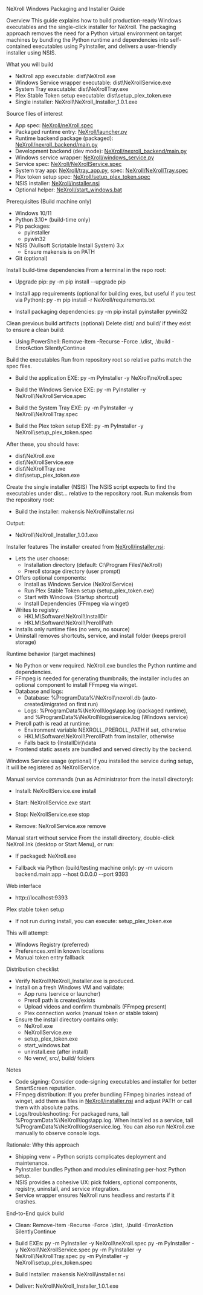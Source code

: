 NeXroll Windows Packaging and Installer Guide

Overview
This guide explains how to build production-ready Windows executables and the single-click installer for NeXroll. The packaging approach removes the need for a Python virtual environment on target machines by bundling the Python runtime and dependencies into self-contained executables using PyInstaller, and delivers a user-friendly installer using NSIS.

What you will build
- NeXroll app executable: dist\NeXroll.exe
- Windows Service wrapper executable: dist\NeXrollService.exe
- System Tray executable: dist\NeXrollTray.exe
- Plex Stable Token setup executable: dist\setup_plex_token.exe
- Single installer: NeXroll\NeXroll_Installer_1.0.1.exe

Source files of interest
- App spec: [NeXroll/neXroll.spec](NeXroll/neXroll.spec)
- Packaged runtime entry: [NeXroll/launcher.py](NeXroll/launcher.py)
- Runtime backend package (packaged): [NeXroll/nexroll_backend/main.py](NeXroll/nexroll_backend/main.py)
- Development backend (dev mode): [NeXroll/nexroll_backend/main.py](NeXroll/nexroll_backend/main.py)
- Windows service wrapper: [NeXroll/windows_service.py](NeXroll/windows_service.py)
- Service spec: [NeXroll/NeXrollService.spec](NeXroll/NeXrollService.spec)
- System tray app: [NeXroll/tray_app.py](NeXroll/tray_app.py), spec: [NeXroll/NeXrollTray.spec](NeXroll/NeXrollTray.spec)
- Plex token setup spec: [NeXroll/setup_plex_token.spec](NeXroll/setup_plex_token.spec)
- NSIS installer: [NeXroll/installer.nsi](NeXroll/installer.nsi)
- Optional helper: [NeXroll/start_windows.bat](NeXroll/start_windows.bat)

Prerequisites (Build machine only)
- Windows 10/11
- Python 3.10+ (build-time only)
- Pip packages:
  - pyinstaller
  - pywin32
- NSIS (Nullsoft Scriptable Install System) 3.x
  - Ensure makensis is on PATH
- Git (optional)

Install build-time dependencies
From a terminal in the repo root:

- Upgrade pip:
  py -m pip install --upgrade pip

- Install app requirements (optional for building exes, but useful if you test via Python):
  py -m pip install -r NeXroll/requirements.txt

- Install packaging dependencies:
  py -m pip install pyinstaller pywin32

Clean previous build artifacts (optional)
Delete dist/ and build/ if they exist to ensure a clean build:

- Using PowerShell:
  Remove-Item -Recurse -Force .\dist, .\build -ErrorAction SilentlyContinue

Build the executables
Run from repository root so relative paths match the spec files.

- Build the application EXE:
  py -m PyInstaller -y NeXroll\neXroll.spec

- Build the Windows Service EXE:
  py -m PyInstaller -y NeXroll\NeXrollService.spec

- Build the System Tray EXE:
  py -m PyInstaller -y NeXroll\NeXrollTray.spec

- Build the Plex token setup EXE:
  py -m PyInstaller -y NeXroll\setup_plex_token.spec

After these, you should have:
- dist\NeXroll.exe
- dist\NeXrollService.exe
- dist\NeXrollTray.exe
- dist\setup_plex_token.exe

Create the single installer (NSIS)
The NSIS script expects to find the executables under dist\... relative to the repository root. Run makensis from the repository root:

- Build the installer:
  makensis NeXroll\installer.nsi

Output:
- NeXroll\NeXroll_Installer_1.0.1.exe

Installer features
The installer created from [NeXroll/installer.nsi](NeXroll/installer.nsi):
- Lets the user choose:
  - Installation directory (default: C:\Program Files\NeXroll)
  - Preroll storage directory (user prompt)
- Offers optional components:
  - Install as Windows Service (NeXrollService)
  - Run Plex Stable Token setup (setup_plex_token.exe)
  - Start with Windows (Startup shortcut)
  - Install Dependencies (FFmpeg via winget)
- Writes to registry:
  - HKLM\Software\NeXroll\InstallDir
  - HKLM\Software\NeXroll\PrerollPath
- Installs only runtime files (no venv, no source)
- Uninstall removes shortcuts, service, and install folder (keeps preroll storage)

Runtime behavior (target machines)
- No Python or venv required. NeXroll.exe bundles the Python runtime and dependencies.
- FFmpeg is needed for generating thumbnails; the installer includes an optional component to install FFmpeg via winget.
- Database and logs:
  - Database: %ProgramData%\NeXroll\nexroll.db (auto-created/migrated on first run)
  - Logs: %ProgramData%\NeXroll\logs\app.log (packaged runtime), and %ProgramData%\NeXroll\logs\service.log (Windows service)
- Preroll path is read at runtime:
  - Environment variable NEXROLL_PREROLL_PATH if set, otherwise
  - HKLM\Software\NeXroll\PrerollPath from installer, otherwise
  - Falls back to {InstallDir}\data
- Frontend static assets are bundled and served directly by the backend.

Windows Service usage (optional)
If you installed the service during setup, it will be registered as NeXrollService.

Manual service commands (run as Administrator from the install directory):
- Install:
  NeXrollService.exe install

- Start:
  NeXrollService.exe start

- Stop:
  NeXrollService.exe stop

- Remove:
  NeXrollService.exe remove

Manual start without service
From the install directory, double-click NeXroll.lnk (desktop or Start Menu), or run:

- If packaged:
  NeXroll.exe

- Fallback via Python (build/testing machine only):
  py -m uvicorn backend.main:app --host 0.0.0.0 --port 9393

Web interface
- http://localhost:9393

Plex stable token setup
- If not run during install, you can execute:
  setup_plex_token.exe

This will attempt:
- Windows Registry (preferred)
- Preferences.xml in known locations
- Manual token entry fallback

Distribution checklist
- Verify NeXroll\NeXroll_Installer.exe is produced.
- Install on a fresh Windows VM and validate:
  - App runs (service or launcher)
  - Preroll path is created/exists
  - Upload videos and confirm thumbnails (FFmpeg present)
  - Plex connection works (manual token or stable token)
- Ensure the install directory contains only:
  - NeXroll.exe
  - NeXrollService.exe
  - setup_plex_token.exe
  - start_windows.bat
  - uninstall.exe (after install)
  - No venv/, src/, build/ folders

Notes
- Code signing: Consider code-signing executables and installer for better SmartScreen reputation.
- FFmpeg distribution: If you prefer bundling FFmpeg binaries instead of winget, add them as files in [NeXroll/installer.nsi](NeXroll/installer.nsi) and adjust PATH or call them with absolute paths.
- Logs/troubleshooting: For packaged runs, tail %ProgramData%\NeXroll\logs\app.log. When installed as a service, tail %ProgramData%\NeXroll\logs\service.log. You can also run NeXroll.exe manually to observe console logs.

Rationale: Why this approach
- Shipping venv + Python scripts complicates deployment and maintenance.
- PyInstaller bundles Python and modules eliminating per-host Python setup.
- NSIS provides a cohesive UX: pick folders, optional components, registry, uninstall, and service integration.
- Service wrapper ensures NeXroll runs headless and restarts if it crashes.

End-to-End quick build
- Clean:
  Remove-Item -Recurse -Force .\dist, .\build -ErrorAction SilentlyContinue

- Build EXEs:
  py -m PyInstaller -y NeXroll\neXroll.spec
  py -m PyInstaller -y NeXroll\NeXrollService.spec
  py -m PyInstaller -y NeXroll\NeXrollTray.spec
  py -m PyInstaller -y NeXroll\setup_plex_token.spec

- Build Installer:
  makensis NeXroll\installer.nsi

- Deliver:
  NeXroll\NeXroll_Installer_1.0.1.exe